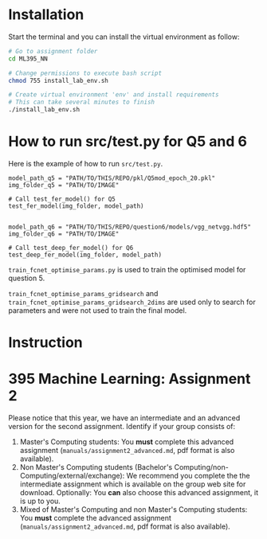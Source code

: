 # Installation

Start the terminal and you can install the virtual environment as follow:

```bash
# Go to assignment folder
cd ML395_NN

# Change permissions to execute bash script
chmod 755 install_lab_env.sh

# Create virtual environment 'env' and install requirements
# This can take several minutes to finish
./install_lab_env.sh
```

# How to run src/test.py for Q5 and 6

Here is the example of how to run `src/test.py`.

```
model_path_q5 = "PATH/TO/THIS/REPO/pkl/Q5mod_epoch_20.pkl"
img_folder_q5 = "PATH/TO/IMAGE"

# Call test_fer_model() for Q5
test_fer_model(img_folder, model_path)


model_path_q6 = "PATH/TO/THIS/REPO/question6/models/vgg_netvgg.hdf5"
img_folder_q6 = "PATH/TO/IMAGE"

# Call test_deep_fer_model() for Q6
test_deep_fer_model(img_folder, model_path)
```

`train_fcnet_optimise_params.py` is used to train the optimised model for question 5.

`train_fcnet_optimise_params_gridsearch` and `train_fcnet_optimise_params_gridsearch_2dims` are used only to search for parameters and were not used to train the final model.

# Instruction

395 Machine Learning: Assignment 2
=====================================

Please notice that this year, we have an intermediate and an advanced version
for the second assignment. Identify if your group consists of:

1. Master's Computing students: You **must** complete this advanced assignment
(`manuals/assignment2_advanced.md`, pdf format is also available).
2. Non Master's Computing students
(Bachelor's Computing/non-Computing/external/exchange): We recommend you
complete the the intermediate assignment which is available on the group web
site for download. Optionally: You **can** also choose this advanced assignment,
 it is up to you.
3. Mixed of Master's Computing and non Master's Computing students: You
 **must** complete the advanced assignment (`manuals/assignment2_advanced.md`,
 pdf format is also available).
